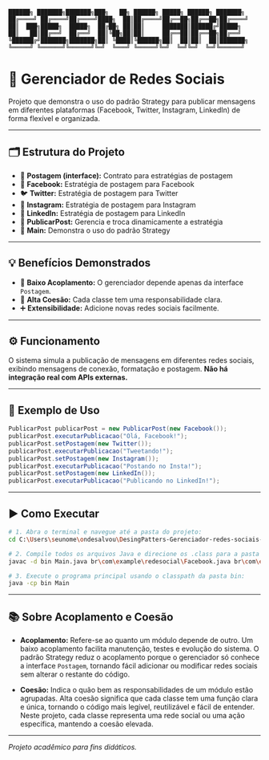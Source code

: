 ```
██████╗ ███████╗███████╗███╗   ██╗ ██████╗ █████╗ ██████╗ ███████╗
██╔════╝ ██╔════╝██╔════╝████╗  ██║██╔════╝██╔══██╗██╔══██╗██╔════╝
██║  ███╗█████╗  █████╗  ██╔██╗ ██║██║     ███████║██████╔╝█████╗
██║   ██║██╔══╝  ██╔══╝  ██║╚██╗██║██║     ██╔══██║██╔══██╗██╔══╝
╚██████╔╝███████╗███████╗██║ ╚████║╚██████╗██║  ██║██║  ██║███████╗
╚═════╝ ╚══════╝╚══════╝╚═╝  ╚═══╝ ╚═════╝╚═╝  ╚═╝╚═╝  ╚═╝╚══════╝
```

# 🚀 Gerenciador de Redes Sociais

Projeto que demonstra o uso do padrão Strategy para publicar mensagens em diferentes plataformas (Facebook, Twitter, Instagram, LinkedIn) de forma flexível e organizada.

---

## 🗂️ Estrutura do Projeto

- 🧩 **Postagem (interface):** Contrato para estratégias de postagem
- 📘 **Facebook:** Estratégia de postagem para Facebook
- 🐦 **Twitter:** Estratégia de postagem para Twitter
- 📸 **Instagram:** Estratégia de postagem para Instagram
- 💼 **LinkedIn:** Estratégia de postagem para LinkedIn
- 🔄 **PublicarPost:** Gerencia e troca dinamicamente a estratégia
- 🏁 **Main:** Demonstra o uso do padrão Strategy

---

## 💡 Benefícios Demonstrados

- 🔗 **Baixo Acoplamento:** O gerenciador depende apenas da interface `Postagem`.
- 🧩 **Alta Coesão:** Cada classe tem uma responsabilidade clara.
- ➕ **Extensibilidade:** Adicione novas redes sociais facilmente.

---

## ⚙️ Funcionamento

O sistema simula a publicação de mensagens em diferentes redes sociais, exibindo mensagens de conexão, formatação e postagem. **Não há integração real com APIs externas.**

---

## 📝 Exemplo de Uso

```java
PublicarPost publicarPost = new PublicarPost(new Facebook());
publicarPost.executarPublicacao("Olá, Facebook!");
publicarPost.setPostagem(new Twitter());
publicarPost.executarPublicacao("Tweetando!");
publicarPost.setPostagem(new Instagram());
publicarPost.executarPublicacao("Postando no Insta!");
publicarPost.setPostagem(new LinkedIn());
publicarPost.executarPublicacao("Publicando no LinkedIn!");
```

---

## ▶️ Como Executar

```bash
# 1. Abra o terminal e navegue até a pasta do projeto:
cd C:\Users\seunome\ondesalvou\DesingPatters-Gerenciador-redes-sociais-main

# 2. Compile todos os arquivos Java e direcione os .class para a pasta bin:
javac -d bin Main.java br\com\example\redesocial\Facebook.java br\com\example\redesocial\Instagram.java br\com\example\redesocial\LinkedIn.java br\com\example\redesocial\Postagem.java br\com\example\redesocial\PublicarPost.java br\com\example\redesocial\Twitter.java

# 3. Execute o programa principal usando o classpath da pasta bin:
java -cp bin Main
```

---

## 📚 Sobre Acoplamento e Coesão

- **Acoplamento:** Refere-se ao quanto um módulo depende de outro. Um baixo acoplamento facilita manutenção, testes e evolução do sistema. O padrão Strategy reduz o acoplamento porque o gerenciador só conhece a interface `Postagem`, tornando fácil adicionar ou modificar redes sociais sem alterar o restante do código.

- **Coesão:** Indica o quão bem as responsabilidades de um módulo estão agrupadas. Alta coesão significa que cada classe tem uma função clara e única, tornando o código mais legível, reutilizável e fácil de entender. Neste projeto, cada classe representa uma rede social ou uma ação específica, mantendo a coesão elevada.

---

_Projeto acadêmico para fins didáticos._
